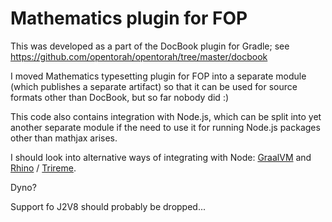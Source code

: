 # Mathematics plugin for FOP #

This was developed as a part of the DocBook plugin for Gradle;
see https://github.com/opentorah/opentorah/tree/master/docbook

I moved Mathematics typesetting plugin for FOP into a separate module
(which publishes a separate artifact) so that it can be used for
source formats other than DocBook, but so far nobody did :)

This code also contains integration with Node.js, which can be split into
yet another separate module if the need to use it for running Node.js packages
other than mathjax arises.

I should look into alternative ways of integrating with Node:
[GraalVM](https://www.graalvm.org/) and
[Rhino](https://github.com/mozilla/rhino) / [Trireme](https://github.com/apigee/trireme).

Dyno?

Support fo J2V8 should probably be dropped...

